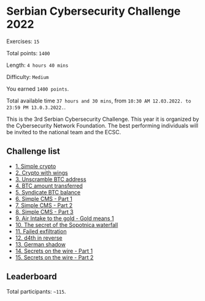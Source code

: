 # Serbian Cybersecurity Challenge 2022

Exercises: `15`

Total points: `1400`

Length: `4 hours 40 mins`

Difficulty: `Medium`

You earned `1400 points`.

Total available time `37 hours and 30 mins`, from `10:30 AM 12.03.2022. to 23:59 PM 13.0.3.2022.`.

This is the 3rd Serbian Cybersecurity Challenge. This year it is organized by the Cybersecurity Network Foundation. The best performing individuals will be invited to the national team and the ECSC.

## Challenge list
  - [1. Simple crypto](1.&#32;Simple&#32;crypto)
  - [2. Crypto with wings](2.&#32;Crypto&#32;with&#32;wings)
  - [3. Unscramble BTC address](3.&#32;Unscramble&#32;BTC&#32;address)
  - [4. BTC amount transferred](4.&#32;BTC&#32;amount&#32;transferred)
  - [5. Syndicate BTC balance](5.&#32;Syndicate&#32;BTC&#32;balance)
  - [6. Simple CMS - Part 1](6.&#32;Simple&#32;CMS&#32;-&#32;Part&#32;1)
  - [7. Simple CMS - Part 2](7.&#32;Simple&#32;CMS&#32;-&#32;Part&#32;2)
  - [8. Simple CMS - Part 3](8.&#32;Simple&#32;CMS&#32;-&#32;Part&#32;3)
  - [9. Air Intake to the gold - Gold means 1](9.&#32;Air&#32;Intake&#32;to&#32;the&#32;gold&#32;-&#32;Gold&#32;means&#32;1)
  - [10. The secret of the Sopotnica waterfall](10.&#32;The&#32;secret&#32;of&#32;the&#32;Sopotnica&#32;waterfall)
  - [11. Failed exfiltration](11.&#32;Failed&#32;exfiltration)
  - [12. d4th in reverse](12.&#32;d4th&#32;in&#32;reverse)
  - [13. German shadow](13.&#32;German&#32;shadow)
  - [14. Secrets on the wire - Part 1](14.&#32;Secrets&#32;on&#32;the&#32;wire&#32;-&#32;Part&#32;1)
  - [15. Secrets on the wire - Part 2](15.&#32;Secrets&#32;on&#32;the&#32;wire&#32;-&#32;Part&#32;2)

## Leaderboard

Total participants: `~115`.

